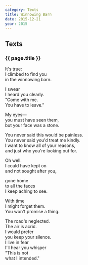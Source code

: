 ```yaml
---
category: Texts
title: Winnowing Barn
date: 2015-12-21
year: 2015
---
```


## Texts

### {{ page.title }}

It's true:<br/>
I climbed to find you<br/>
in the winnowing barn.<br/>

I swear<br/>
I heard you clearly.<br/>
"Come with me.<br/>
You have to leave."<br/>

My eyes—<br/>
you must have seen them,<br/>
but your face was a stone.<br/>

You never said this would be painless.<br/>
You never said you'd treat me kindly.<br/>
I want to know all of your reasons,<br/>
and just who you're looking out for.<br/>

Oh well.<br/>
I could have kept on<br/>
and not sought after you,<br/>

gone home<br/>
to all the faces<br/>
I keep aching to see.<br/>

With time<br/>
I might forget them.<br/>
You won't promise a thing.<br/>

The road's neglected.<br/>
The air is acrid.<br/>
I would prefer<br/>
you keep your silence.<br/>
I live in fear<br/>
I'll hear you whisper<br/>
"This is not<br/>
what I intended."
